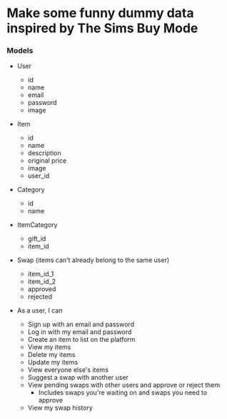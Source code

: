 # Make some funny dummy data inspired by The Sims Buy Mode

### Models

- User
  - id
  - name
  - email
  - password
  - image
- Item
  - id
  - name
  - description
  - original price
  - image
  - user_id
- Category
  - id
  - name
- ItemCategory
  - gift_id
  - item_id
- Swap (items can't already belong to the same user)

  - item_id_1
  - item_id_2
  - approved
  - rejected

- As a user, I can
  - Sign up with an email and password
  - Log in with my email and password
  - Create an item to list on the platform
  - View my items
  - Delete my items
  - Update my items
  - View everyone else's items
  - Suggest a swap with another user
  - View pending swaps with other users and approve or reject them
    - Includes swaps you're waiting on and swaps you need to approve
  - View my swap history
